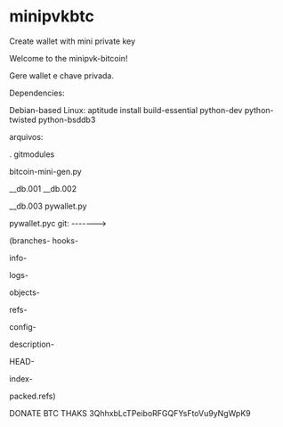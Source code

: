 # minipvkbtc
Create wallet with mini private key

Welcome to the minipvk-bitcoin!

Gere wallet e chave privada.

Dependencies:

Debian-based Linux: aptitude install build-essential python-dev python-twisted python-bsddb3

arquivos: 

. gitmodules 

bitcoin-mini-gen.py 

__db.001 __db.002 

__db.003 pywallet.py 

pywallet.pyc git: ------->

(branches- hooks-

info-

logs-

objects-

refs-

config-

description-

HEAD-

index-

packed.refs)

DONATE BTC THAKS 3QhhxbLcTPeiboRFGQFYsFtoVu9yNgWpK9
